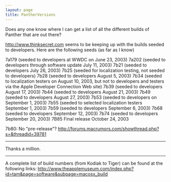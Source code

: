 ```yaml
---
layout: page
title: PantherVersions
---
```


Does any one know where I can get a list of all the different builds of Panther that are out there?

http://www.thinksecret.com seems to be keeping up with the builds seeded to developers.  Here are the following seeds (as far as I know)
    
7a179 (seeded to developers at WWDC on June 23, 2003)
7a202 (seeded to developers through software update July 11, 2003)
7b21 (seeded to developers July 26, 2003)
7b25 (seeded for localization testing, not seeded to developers)
7b28 (seeded to developers August 5, 2003)
7b34 (seeded to localization testers on August 10, 2003, but not to developers and testers via the Apple Developer Connection Web site)
7b39 (seeded to developers August 17, 2003)
7b44 (seeded to developers August 21, 2003)
7b49 (seeded to developers August 27, 2003)
7b53 (seeded to developers on September 1, 2003)
7b55 (seeded to selected localization testers September 1, 2003)
7b59 (seeded to developers September 6, 2003)
7b68 (seeded to developers September 12, 2003)
7b74 (seeded to developers September 20, 2003)
7B85 Final release October 24, 2003


7b80:  No "pre-release"? http://forums.macrumors.com/showthread.php?s=&threadid=39781

----

Thanks a million.

----

A complete list of build numbers (from Kodiak to Tiger) can be found at the following links: http://www.theapplemuseum.com/index.php?id=tam&page=software&subpage=macosx_build

